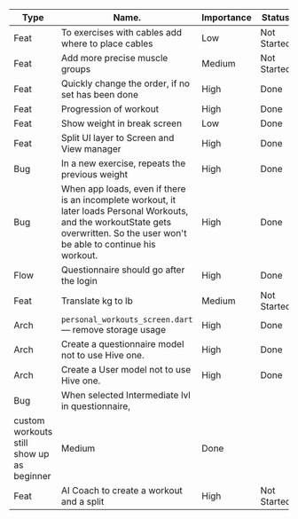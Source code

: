 | Type | Name.                                                  | Importance | Status      |
| ---- | ------------------------------------------------------ | ---------- | ----------- |
| Feat | To exercises with cables add where to place cables     | Low        | Not Started |
| Feat | Add more precise muscle groups                         | Medium     | Not Started |
| Feat | Quickly change the order, if no set has been done      | High       | Done        |
| Feat | Progression of workout                                 | High       | Done        |
| Feat | Show weight in break screen                            | Low        | Done        |
| Feat | Split UI layer to Screen and View manager              | High       | Done        |
| Bug  | In a new exercise, repeats the previous weight         | High       | Done        |
| Bug  | When app loads, even if there is an incomplete workout, it later loads Personal Workouts, and the workoutState gets overwritten. So the user won't be able to continue his workout.                                                        | High       | Done        |
| Flow | Questionnaire should go after the login                | High       | Done        |
| Feat | Translate kg to lb                                     | Medium     | Not Started |
| Arch | `personal_workouts_screen.dart` — remove storage usage | High       | Done        |
| Arch | Create a questionnaire model not to use Hive one.      | High       | Done        |
| Arch | Create a User model not to use Hive one.               | High       | Done        |
| Bug  | When selected Intermediate lvl in questionnaire, 
custom workouts still show up as beginner                       | Medium     | Done        |
| Feat | AI Coach to create a workout and a split               | High       | Not Started |